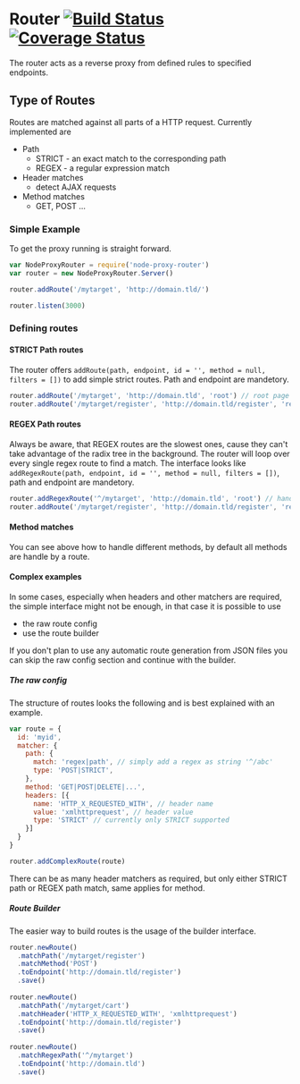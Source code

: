 # Router [![Build Status](https://travis-ci.org/evangelion1204/node-proxy-router.svg)](https://travis-ci.org/evangelion1204/node-proxy-router) [![Coverage Status](https://coveralls.io/repos/evangelion1204/node-proxy-router/badge.svg?branch=master&service=github)](https://coveralls.io/github/evangelion1204/node-proxy-router?branch=master)

The router acts as a reverse proxy from defined rules to specified endpoints.

## Type of Routes

Routes are matched against all parts of a HTTP request. Currently implemented are

* Path
    * STRICT - an exact match to the corresponding path
    * REGEX - a regular expression match
* Header matches
    * detect AJAX requests
* Method matches
    * GET, POST ...
 
### Simple Example

To get the proxy running is straight forward.

```js
var NodeProxyRouter = require('node-proxy-router')
var router = new NodeProxyRouter.Server()

router.addRoute('/mytarget', 'http://domain.tld/')

router.listen(3000)
```

### Defining routes

#### STRICT Path routes

The router offers `addRoute(path, endpoint, id = '', method = null, filters = [])` to add simple strict routes. Path and endpoint are mandetory.

```js
router.addRoute('/mytarget', 'http://domain.tld', 'root') // root page
router.addRoute('/mytarget/register', 'http://domain.tld/register', 'register', 'POST') // just handle POST requests for /register
```

#### REGEX Path routes

Always be aware, that REGEX routes are the slowest ones, cause they can't take advantage of the radix tree in the background. The router will loop over every single regex route to find a match. The interface looks like `addRegexRoute(path, endpoint, id = '', method = null, filters = [])`, path and endpoint are mandetory.

```js
router.addRegexRoute('^/mytarget', 'http://domain.tld', 'root') // handle all requests that starts with /mytarget
router.addRoute('/mytarget/register', 'http://domain.tld/register', 'register', 'POST') // expect the register POST
```

#### Method matches

You can see above how to handle different methods, by default all methods are handle by a route.

#### Complex examples

In some cases, especially when headers and other matchers are required, the simple interface might not be enough, in that case it is possible to use
* the raw route config
* use the route builder

If you don't plan to use any automatic route generation from JSON files you can skip the raw config section and continue with the builder.  

##### The raw config

The structure of routes looks the following and is best explained with an example.

```js
var route = {
  id: 'myid',
  matcher: {
    path: {
      match: 'regex|path', // simply add a regex as string '^/abc'
      type: 'POST|STRICT',
    },
    method: 'GET|POST|DELETE|...',
    headers: [{
      name: 'HTTP_X_REQUESTED_WITH', // header name
      value: 'xmlhttprequest', // header value
      type: 'STRICT' // currently only STRICT supported
    }]
  }
}

router.addComplexRoute(route)
```

There can be as many header matchers as required, but only either STRICT path or REGEX path match, same applies for method. 

##### Route Builder

The easier way to build routes is the usage of the builder interface.

```js
router.newRoute()
  .matchPath('/mytarget/register')
  .matchMethod('POST')
  .toEndpoint('http://domain.tld/register')
  .save()
  
router.newRoute()
  .matchPath('/mytarget/cart')
  .matchHeader('HTTP_X_REQUESTED_WITH', 'xmlhttprequest')
  .toEndpoint('http://domain.tld/register')
  .save()
  
router.newRoute()
  .matchRegexPath('^/mytarget')
  .toEndpoint('http://domain.tld')
  .save()
```